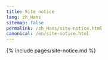 ```yaml
---
title: Site notice
lang: zh_Hans
sitemap: false
permalink: /zh_Hans/site-notice.html
canonical: /en/site-notice.html
---
```


{% include pages/site-notice.md %}
